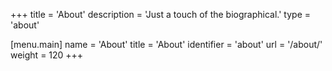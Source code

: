 +++
title = 'About'
description = 'Just a touch of the biographical.'
type = 'about'

[menu.main]
name = 'About'
title = 'About'
identifier = 'about'
url = '/about/'
weight = 120
+++
